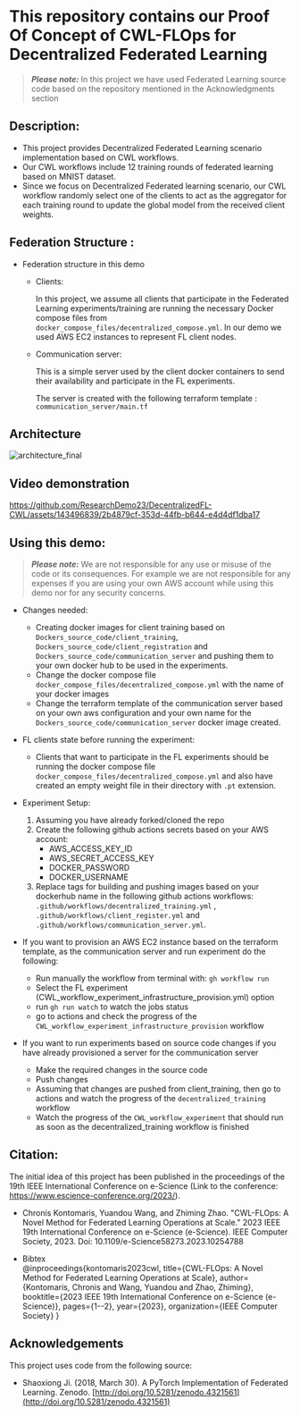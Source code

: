 # This repository contains our Proof Of Concept of CWL-FLOps for Decentralized Federated Learning

> **_Please note:_** In this project we have used Federated Learning source code based on the repository mentioned in the Acknowledgments section
>
## Description:
- This project provides Decentralized Federated Learning scenario implementation based on CWL workflows.
- Our CWL workflows include 12 training rounds of federated learning based on MNIST dataset.
- Since we focus on Decentralized Federated learning scenario, our CWL workflow randomly select one of the clients to act as the aggregator for each training round to update the global model from the received client weights.
## Federation Structure :

- Federation structure in this demo
  - Clients:
      
      In this project, we assume all clients that participate in the Federated Learning experiments/training are running the necessary Docker compose files from `docker_compose_files/decentralized_compose.yml`.
      In our demo we used AWS EC2 instances to represent FL client nodes.



  - Communication server:

      This is a simple server used by the client docker containers to send their availability and participate in the FL experiments.
      
      The server is created with the following terraform template : `communication_server/main.tf`

## Architecture 
![architecture_final](https://github.com/ResearchDemo23/DecentralizedFL-CWL/assets/143496839/25be4f15-ed96-4f64-9d00-9723e294ee5f)


## Video demonstration 



https://github.com/ResearchDemo23/DecentralizedFL-CWL/assets/143496839/2b4879cf-353d-44fb-b644-e4d4df1dba17



## Using this demo: 
> **_Please note:_** We are not responsible for any use or misuse of the code or its consequences. For example we are not responsible for any expenses if you are using your own AWS account while using this demo nor for any security concerns.
>
- Changes needed:
  - Creating docker images for client training based on `Dockers_source_code/client_training`, `Dockers_source_code/client_registration` and `Dockers_source_code/communication_server` and pushing them to your own docker hub to be used in the experiments.
  - Change the docker compose file `docker_compose_files/decentralized_compose.yml` with the name of your docker images
  - Change the terraform template of the communication server based on your own aws configuration and your own name for the `Dockers_source_code/communication_server` docker image created.
- FL clients state before running the experiment: 
  - Clients that want to participate in the FL experiments should be running the docker compose file `docker_compose_files/decentralized_compose.yml` and also have created an empty weight file in their directory with `.pt` extension.

- Experiment Setup:
    1. Assuming you have already forked/cloned the repo
    2. Create the following github actions secrets based on your AWS account:
        - AWS_ACCESS_KEY_ID
        - AWS_SECRET_ACCESS_KEY
        - DOCKER_PASSWORD
        - DOCKER_USERNAME
    3. Replace tags for building and pushing images based on your dockerhub name in the following github actions workflows: `.github/workflows/decentralized_training.yml` , `.github/workflows/client_register.yml` and `.github/workflows/communication_server.yml`.
- If you want to provision an AWS EC2 instance based on the terraform template, as the communication server and run experiment do the following:
    - Run manually the workflow from terminal with: `gh workflow run`
    - Select the FL experiment (CWL_workflow_experiment_infrastructure_provision.yml) option
    - run `gh run watch` to watch the jobs status
    - go to actions and check the progress of the `CWL_workflow_experiment_infrastructure_provision` workflow
- If you want to run experiments based on source code changes if you have already provisioned a server for the communication server
     - Make the required changes in the source code
     - Push changes 
     - Assuming that changes are pushed from client_training, then go to actions and watch the progress of the `decentralized_training` workflow
     - Watch the progress of the `CWL_workflow_experiment` that should run as soon as the decentralized_training workflow is finished
   
## Citation:
The initial idea of this project has been published in the proceedings of the 19th  IEEE International Conference on e-Science (Link to the conference: https://www.escience-conference.org/2023/).

- Chronis Kontomaris, Yuandou Wang, and Zhiming Zhao. "CWL-FLOps: A Novel Method for Federated Learning Operations at Scale." 2023 IEEE 19th International Conference on e-Science (e-Science). IEEE Computer Society, 2023. Doi: 10.1109/e-Science58273.2023.10254788
  
- Bibtex  
@inproceedings{kontomaris2023cwl,
  title={CWL-FLOps: A Novel Method for Federated Learning Operations at Scale},
  author={Kontomaris, Chronis and Wang, Yuandou and Zhao, Zhiming},
  booktitle={2023 IEEE 19th International Conference on e-Science (e-Science)},
  pages={1--2},
  year={2023},
  organization={IEEE Computer Society}
}


## Acknowledgements
This project uses code from the following source:

- Shaoxiong Ji. (2018, March 30). A PyTorch Implementation of Federated Learning. Zenodo. [http://doi.org/10.5281/zenodo.4321561](http://doi.org/10.5281/zenodo.4321561)
